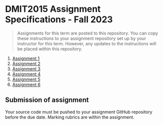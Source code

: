 # DMIT2015 Assignment Specifications - Fall 2023

> Assignments for this term are posted to this repository. You can copy these instructions to your assignment repository set up by your instructor for this term. However, any updates to the instructions will be placed within this repository.

1. [Assignment 1](./dmit2015-1231-assignment01.adoc)
1. [Assignment 2](./dmit2015-1231-assignment02.adoc)
1. [Assignment 3](./dmit2015-1231-assignment03.adoc)
1. [Assignment 4](./dmit2015-1231-assignment04.adoc)
1. [Assignment 5](./dmit2015-1231-assignment05.adoc)
1. [Assignment 6](./dmit2015-1231-assignment06.adoc)  

## Submission of assignment

Your source code must be pushed to your assignment GitHub repository before the due date. Marking rubrics are within the assignment.

